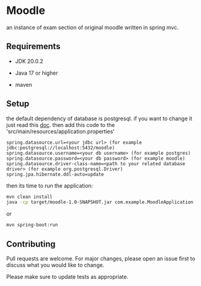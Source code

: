 # Moodle

an instance of exam section of original moodle written in spring mvc.

## Requirements
- JDK 20.0.2
* Java 17 or higher
+ maven

## Setup

the default dependency of database is postgresql. if you want to change it just read this [doc](https://www.springboottutorial.com/spring-boot-with-mysql-and-oracle).
then add this code to the 'src/main/resources/application.properties'

```properties
spring.datasource.url=<your jdbc url> (for example jdbc:postgresql://localhost:5432/moodle)
spring.datasource.username=<your db username> (for example postgres)
spring.datasource.password=<your db password> (for example moodle)
spring.datasource.driver-class-name=<path to your related database driver> (for example org.postgresql.Driver)
spring.jpa.hibernate.ddl-auto=update
```
then its time to run the application:

```bash
mvn clean install
java -cp target/moodle-1.0-SNAPSHOT.jar com.example.MoodleApplication
```
or 

```bash
mvn spring-boot:run
```

## Contributing

Pull requests are welcome. For major changes, please open an issue first
to discuss what you would like to change.

Please make sure to update tests as appropriate.

